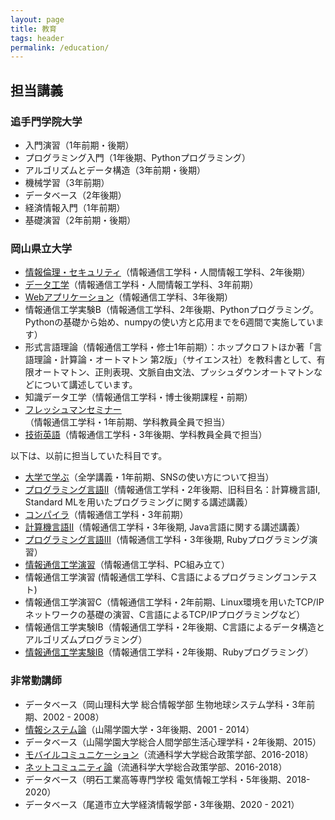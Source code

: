 ```yaml
---
layout: page
title: 教育
tags: header
permalink: /education/
---
```

## 担当講義

### 追手門学院大学

- 入門演習（1年前期・後期）
- プログラミング入門（1年後期、Pythonプログラミング）
- アルゴリズムとデータ構造（3年前期・後期）
- 機械学習（3年前期）
- データベース（2年後期）
- 経済情報入門（1年前期）
- 基礎演習（2年前期・後期）

### 岡山県立大学

- [情報倫理・セキュリティ](/opu-computersecurity/)（情報通信工学科・人間情報工学科、2年後期）
- [データ工学](/opu-dataengineering/)（情報通信工学科・人間情報工学科、3年前期）
- [Webアプリケーション](/opu-webapplications/)（情報通信工学科、3年後期）
- 情報通信工学実験B（情報通信工学科、2年後期、Pythonプログラミング。Pythonの基礎から始め、numpyの使い方と応用までを6週間で実施しています）
- 形式言語理論（情報通信工学科・修士1年前期）：ホップクロフトほか著「言語理論・計算論・オートマトン 第2版」（サイエンス社）を教科書として、有限オートマトン、正則表現、文脈自由文法、プッシュダウンオートマトンなどについて講述しています。
- 知識データ工学（情報通信工学科・博士後期課程・前期）
- [フレッシュマンセミナー](/opu-freshman-seminar/)（情報通信工学科・1年前期、学科教員全員で担当）
- [技術英語](/opu-technical-english/)（情報通信工学科・3年後期、学科教員全員で担当）

以下は、以前に担当していた科目です。

- [大学で学ぶ](/opu-sns/)（全学講義・1年前期、SNSの使い方について担当）
- [プログラミング言語II](/opu-programming-language-ii/)（情報通信工学科・2年後期、旧科目名：計算機言語I, Standard MLを用いたプログラミングに関する講述講義）
- [コンパイラ](/opu-compiler/)（情報通信工学科・3年前期）
- [計算機言語II](/opu-computer-language-ii/)（情報通信工学科・3年後期, Java言語に関する講述講義）
- [プログラミング言語III](/opu-programming-language-iii/)（情報通信工学科・3年後期, Rubyプログラミング演習）
- [情報通信工学演習](/opu-exercise-pc/)（情報通信工学科、PC組み立て）
- 情報通信工学演習 (情報通信工学科、C言語によるプログラミングコンテスト)
- 情報通信工学演習C（情報通信工学科・2年前期、Linux環境を用いたTCP/IPネットワークの基礎の演習、C言語によるTCP/IPプログラミングなど）
- 情報通信工学実験IB（情報通信工学科・2年後期、C言語によるデータ構造とアルゴリズムプログラミング）
- [情報通信工学実験IB](/opu-experiments-ii/)（情報通信工学科・2年後期、Rubyプログラミング）

### 非常勤講師

- データベース（岡山理科大学 総合情報学部 生物地球システム学科・3年前期、2002 - 2008）
- [情報システム論](/sguc-infosystems/)（山陽学園大学・3年後期、2001 - 2014）
- データベース（山陽学園大学総合人間学部生活心理学科・2年後期、2015）
- [モバイルコミュニケーション](/umds-mobilecommunication/)（流通科学大学総合政策学部、2016-2018）
- [ネットコミュニティ論](/umds-netcommunity/)（流通科学大学総合政策学部、2016-2018）
- データベース（明石工業高等専門学校 電気情報工学科・5年後期、2018-2020）
- データベース（尾道市立大学経済情報学部・3年後期、2020 - 2021）
